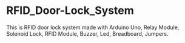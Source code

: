 # RFID_Door-Lock_System
This is RFID door lock system made with Arduino Uno, Relay Module, Solenoid Lock, RFID Module, Buzzer, Led, Breadboard, Jumpers.
